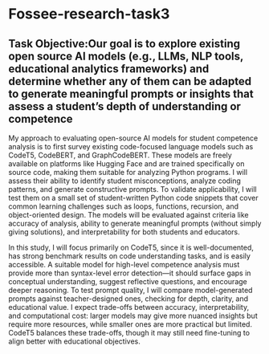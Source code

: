 # Fossee-research-task3
## Task Objective:Our goal is to explore existing open source AI models (e.g., LLMs, NLP tools, educational analytics frameworks) and determine whether any of them can be adapted to generate meaningful prompts or insights that assess a student’s depth of understanding or competence

My approach to evaluating open-source AI models for student competence analysis is to first survey existing code-focused language models such as CodeT5, CodeBERT, and GraphCodeBERT. These models are freely available on platforms like Hugging Face and are trained specifically on source code, making them suitable for analyzing Python programs. I will assess their ability to identify student misconceptions, analyze coding patterns, and generate constructive prompts. To validate applicability, I will test them on a small set of student-written Python code snippets that cover common learning challenges such as loops, functions, recursion, and object-oriented design. The models will be evaluated against criteria like accuracy of analysis, ability to generate meaningful prompts (without simply giving solutions), and interpretability for both students and educators.


In this study, I will focus primarily on CodeT5, since it is well-documented, has strong benchmark results on code understanding tasks, and is easily accessible. A suitable model for high-level competence analysis must provide more than syntax-level error detection—it should surface gaps in conceptual understanding, suggest reflective questions, and encourage deeper reasoning. To test prompt quality, I will compare model-generated prompts against teacher-designed ones, checking for depth, clarity, and educational value. I expect trade-offs between accuracy, interpretability, and computational cost: larger models may give more nuanced insights but require more resources, while smaller ones are more practical but limited. CodeT5 balances these trade-offs, though it may still need fine-tuning to align better with educational objectives.



